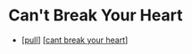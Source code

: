 # Can't Break Your Heart

- [[pull]] [[cant break your heart]]

[//begin]: # "Autogenerated link references for markdown compatibility"
[pull]: pull "Pull"
[cant break your heart]: cant-break-your-heart "Cant Break Your Heart"
[//end]: # "Autogenerated link references"